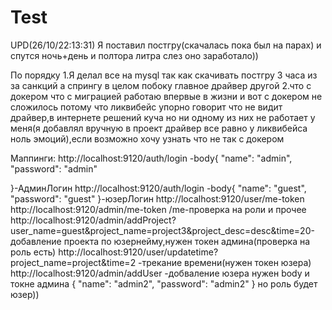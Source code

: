 # Test
UPD(26/10/22:13:31)
Я поставил постгру(скачалась пока был на парах) и спутся ночь+день и полтора литра слез оно заработало))


По порядку
1.Я делал все на mysql так как cкачивать постгру 3 часа из за санкций а спрингу в целом побоку главное драйвер другой
2.что с докером что с миграцией работаю впервые в жизни и вот с докером не сложилось потому что ликвибейс упорно говорит что не видит драйвер,в интернете решений куча но ни одному из них не работает у меня(я добавлял вручную в проект драйвер все равно у ликвибейса ноль эмоций),если возможно хочу узнать что не так с докером

Маппинги:
http://localhost:9120/auth/login -body{
    "name": "admin",
    "password": "admin"

}-АдминЛогин 
http://localhost:9120/auth/login -body{
    "name": "guest",
    "password": "guest"
}-юзерЛогин
http://localhost:9120/user/me-token
http://localhost:9120/admin/me-token
/me-проверка на роли и прочее
http://localhost:9120/admin/addProject?user_name=guest&project_name=project3&project_desc=desc&time=20-добавление проекта по юзернейму,нужен токен админа(проверка на роль есть)
http://localhost:9120/user/updatetime?project_name=project&time=2 -трекание времени(нужен токен юзера)
http://localhost:9120/admin/addUser -добваление юзера нужен body и токне админа
{
    "name": "admin2",
    "password": "admin2"
}
но роль будет юзер))
